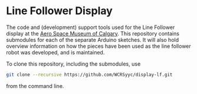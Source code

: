 # Line Follower Display

The code and (development) support tools used for the Line Follower display at
the [Aero Space Museum of Calgary](http://www.asmac.ab.ca/).  This repository
contains submodules for each of the separate Arduino sketches.  It will also
hold overview information on how the pieces have been used as the line follower
robot was developed, and is maintained.

To clone this repository, including the submodules, use
```sh
git clone --recursive https://github.com/WCRSyyc/display-lf.git
```
from the command line.
